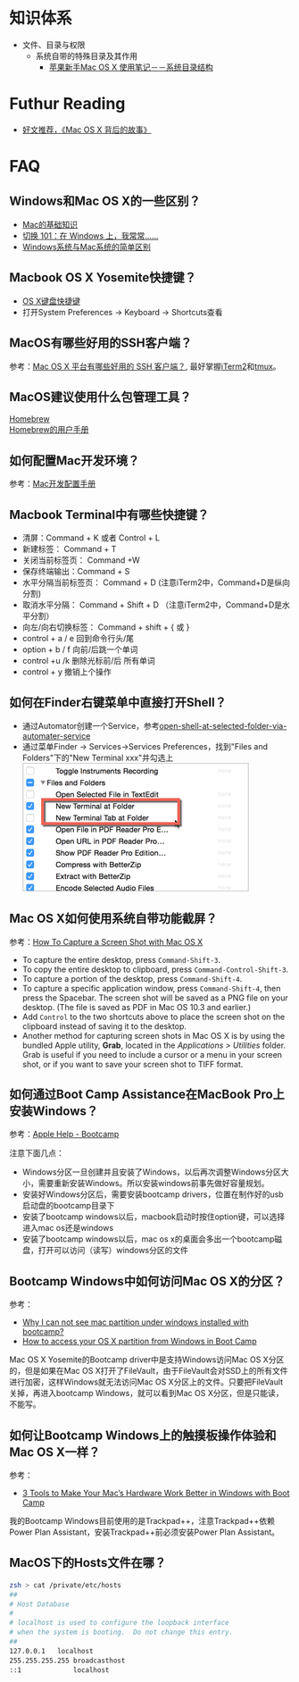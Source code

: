 # 知识体系

- 文件、目录与权限
    - 系统自带的特殊目录及其作用
        - [苹果新手Mac OS X 使用笔记－－系统目录结构](http://blog.csdn.net/smstong/article/details/15499661)



# Futhur Reading

- [好文推荐，《Mac OS X 背后的故事》](https://www.v2ex.com/t/154959)

# FAQ

## Windows和Mac OS X的一些区别？

- [Mac的基础知识](http://www.apple.com/cn/support/macbasics/)
- [切换 101：在 Windows 上，我常常……](https://support.apple.com/zh-cn/HT2514)
- [Windows系统与Mac系统的简单区别](http://wiki.blueidea.com/index.php?title=Windows系统与Mac系统的简单区别)

## Macbook OS X Yosemite快捷键？

- [OS X键盘快捷键](https://support.apple.com/zh-cn/HT201236)
- 打开System Preferences ->  Keyboard -> Shortcuts查看

## MacOS有哪些好用的SSH客户端？

参考：[Mac OS X 平台有哪些好用的 SSH 客户端？](http://www.zhihu.com/question/20541129), 最好掌握[iTerm2](https://www.iterm2.com/index.html)和[tmux](http://tmux.sourceforge.net/)。

## MacOS建议使用什么包管理工具？

[Homebrew](http://brew.sh/)  
[Homebrew的用户手册](https://github.com/Homebrew/homebrew/tree/master/share/doc/homebrew)

## 如何配置Mac开发环境？

参考：[Mac开发配置手册](https://www.gitbook.com/book/aaaaaashu/mac-dev-setup/details)

## Macbook Terminal中有哪些快捷键？

* 清屏：Command + K 或者 Control + L
* 新建标签： Command + T
* 关闭当前标签页： Command +W
* 保存终端输出：Command + S
* 水平分隔当前标签页： Command + D (注意iTerm2中，Command+D是纵向分割)
* 取消水平分隔： Command + Shift + D （注意iTerm2中，Command+D是水平分割）
* 向左/向右切换标签： Command + shift + { 或 }
* control + a / e    回到命令行头/尾
* option + b / f     向前/后跳一个单词
* control +u /k    删除光标前/后 所有单词
* control + y       撤销上个操作

## 如何在Finder右键菜单中直接打开Shell？

- 通过Automator创建一个Service，参考[open-shell-at-selected-folder-via-automater-service](http://blog.xcodev.com/archives/open-shell-at-selected-folder-via-automater-service/)
- 通过菜单Finder -> Services->Services Preferences，找到"Files and Folders"下的"New Terminal xxx"并勾选上  
![add-new-terminal-item-in-folder-context-menu](./img/2015/05/add-new-terminal-item-in-folder-context-menu.jpg)

## Mac OS X如何使用系统自带功能截屏？

参考：[How To Capture a Screen Shot with Mac OS X](http://graphicssoft.about.com/od/screencapturemac/ht/macscreenshot.htm)

* To capture the entire desktop, press `Command-Shift-3`.
* To copy the entire desktop to clipboard, press `Command-Control-Shift-3`.
* To capture a portion of the desktop, press `Command-Shift-4`.
* To capture a specific application window, press `Command-Shift-4`, then press the Spacebar. The screen shot will be saved as a PNG file on your desktop. (The file is saved as PDF in Mac OS 10.3 and earlier.)
* Add `Control` to the two shortcuts above to place the screen shot on the clipboard instead of saving it to the desktop.
* Another method for capturing screen shots in Mac OS X is by using the bundled Apple utility, **Grab**, located in the *Applications > Utilities* folder. Grab is useful if you need to include a cursor or a menu in your screen shot, or if you want to save your screen shot to TIFF format.

## 如何通过Boot Camp Assistance在MacBook Pro上安装Windows？

参考：[Apple Help - Bootcamp](http://www.apple.com/support/bootcamp/)

注意下面几点：

* Windows分区一旦创建并且安装了Windows，以后再次调整Windows分区大小，需要重新安装Windows。所以安装windows前事先做好容量规划。
* 安装好Windows分区后，需要安装bootcamp drivers，位置在制作好的usb启动盘的bootcamp目录下
* 安装了bootcamp windows以后，macbook启动时按住option键，可以选择进入mac os还是windows
* 安装了bootcamp windows以后，mac os x的桌面会多出一个bootcamp磁盘，打开可以访问（读写）windows分区的文件

## Bootcamp Windows中如何访问Mac OS X的分区？

参考：

* [Why I can not see mac partition under windows installed with bootcamp?](http://apple.stackexchange.com/questions/167874/why-i-can-not-see-mac-partition-under-windows-installed-with-bootcamp)
* [How to access your OS X partition from Windows in Boot Camp](http://www.simplehelp.net/2008/07/21/how-to-access-your-os-x-partition-from-windows-in-boot-camp/)

Mac OS X Yosemite的Bootcamp driver中是支持Windows访问Mac OS X分区的，但是如果在Mac OS X打开了FileVault，由于FileVault会对SSD上的所有文件进行加密，这样Windows就无法访问Mac OS X分区上的文件。只要把FileVault关掉，再进入bootcamp Windows，就可以看到Mac OS X分区，但是只能读，不能写。

## 如何让Bootcamp Windows上的触摸板操作体验和Mac OS X一样？

参考：

* [3 Tools to Make Your Mac’s Hardware Work Better in Windows with Boot Camp](http://www.howtogeek.com/197485/3-tools-to-make-your-macs-hardware-work-better-in-windows-with-boot-camp/)

我的Bootcamp Windows目前使用的是Trackpad++，注意Trackpad++依赖Power Plan Assistant，安装Trackpad++前必须安装Power Plan Assistant。

## MacOS下的Hosts文件在哪？

```zsh
zsh > cat /private/etc/hosts
##
# Host Database
#
# localhost is used to configure the loopback interface
# when the system is booting.  Do not change this entry.
##
127.0.0.1	localhost
255.255.255.255	broadcasthost
::1             localhost
```


